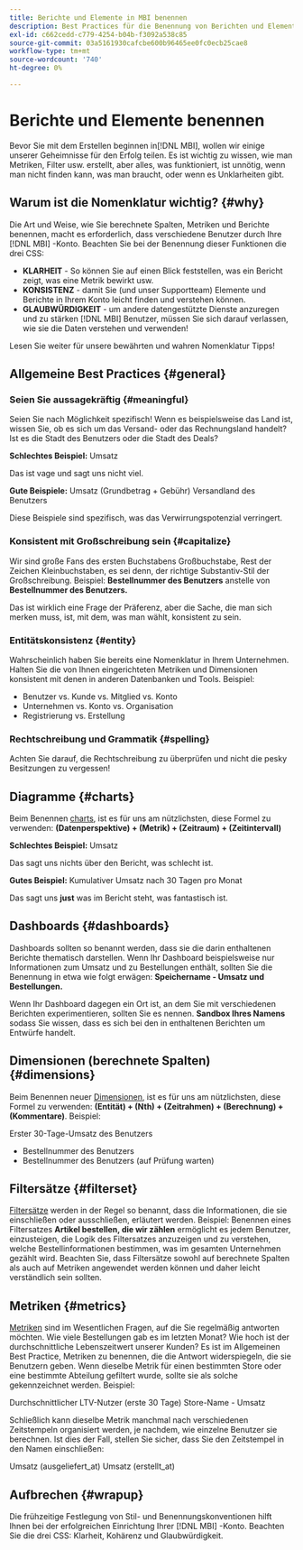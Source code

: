 ```yaml
---
title: Berichte und Elemente in MBI benennen
description: Best Practices für die Benennung von Berichten und Elementen in [!DNL MBI].
exl-id: c662cedd-c779-4254-b04b-f3092a538c85
source-git-commit: 03a5161930cafcbe600b96465ee0fc0ecb25cae8
workflow-type: tm+mt
source-wordcount: '740'
ht-degree: 0%

---
```


# Berichte und Elemente benennen

Bevor Sie mit dem Erstellen beginnen in[!DNL MBI], wollen wir einige unserer Geheimnisse für den Erfolg teilen. Es ist wichtig zu wissen, wie man Metriken, Filter usw. erstellt, aber alles, was funktioniert, ist unnötig, wenn man nicht finden kann, was man braucht, oder wenn es Unklarheiten gibt.

## Warum ist die Nomenklatur wichtig? {#why}

Die Art und Weise, wie Sie berechnete Spalten, Metriken und Berichte benennen, macht es erforderlich, dass verschiedene Benutzer durch Ihre [!DNL MBI] -Konto. Beachten Sie bei der Benennung dieser Funktionen die drei CSS:

* **KLARHEIT** - So können Sie auf einen Blick feststellen, was ein Bericht zeigt, was eine Metrik bewirkt usw.
* **KONSISTENZ** - damit Sie (und unser Supportteam) Elemente und Berichte in Ihrem Konto leicht finden und verstehen können.
* **GLAUBWÜRDIGKEIT** - um andere datengestützte Dienste anzuregen und zu stärken [!DNL MBI] Benutzer, müssen Sie sich darauf verlassen, wie sie die Daten verstehen und verwenden!

Lesen Sie weiter für unsere bewährten und wahren Nomenklatur Tipps!

## Allgemeine Best Practices {#general}

### Seien Sie aussagekräftig {#meaningful}

Seien Sie nach Möglichkeit spezifisch! Wenn es beispielsweise das Land ist, wissen Sie, ob es sich um das Versand- oder das Rechnungsland handelt? Ist es die Stadt des Benutzers oder die Stadt des Deals?

**Schlechtes Beispiel:**
Umsatz

Das ist vage und sagt uns nicht viel.

**Gute Beispiele:**
Umsatz (Grundbetrag + Gebühr) Versandland des Benutzers

Diese Beispiele sind spezifisch, was das Verwirrungspotenzial verringert.

### Konsistent mit Großschreibung sein {#capitalize}

Wir sind große Fans des ersten Buchstabens Großbuchstabe, Rest der Zeichen Kleinbuchstaben, es sei denn, der richtige Substantiv-Stil der Großschreibung. Beispiel: **Bestellnummer des Benutzers** anstelle von **Bestellnummer des Benutzers.**

Das ist wirklich eine Frage der Präferenz, aber die Sache, die man sich merken muss, ist, mit dem, was man wählt, konsistent zu sein.

### Entitätskonsistenz {#entity}

Wahrscheinlich haben Sie bereits eine Nomenklatur in Ihrem Unternehmen. Halten Sie die von Ihnen eingerichteten Metriken und Dimensionen konsistent mit denen in anderen Datenbanken und Tools. Beispiel:

* Benutzer vs. Kunde vs. Mitglied vs. Konto
* Unternehmen vs. Konto vs. Organisation
* Registrierung vs. Erstellung

### Rechtschreibung und Grammatik {#spelling}

Achten Sie darauf, die Rechtschreibung zu überprüfen und nicht die pesky Besitzungen zu vergessen!

## Diagramme {#charts}

Beim Benennen [charts](../tutorials/using-visual-report-builder.md), ist es für uns am nützlichsten, diese Formel zu verwenden: **(Datenperspektive) + (Metrik) + (Zeitraum) + (Zeitintervall)**

**Schlechtes Beispiel:**
Umsatz

Das sagt uns nichts über den Bericht, was schlecht ist.

**Gutes Beispiel:**
Kumulativer Umsatz nach 30 Tagen pro Monat

Das sagt uns **just** was im Bericht steht, was fantastisch ist.

## Dashboards {#dashboards}

Dashboards sollten so benannt werden, dass sie die darin enthaltenen Berichte thematisch darstellen. Wenn Ihr Dashboard beispielsweise nur Informationen zum Umsatz und zu Bestellungen enthält, sollten Sie die Benennung in etwa wie folgt erwägen: **Speichername - Umsatz und Bestellungen.**

Wenn Ihr Dashboard dagegen ein Ort ist, an dem Sie mit verschiedenen Berichten experimentieren, sollten Sie es nennen. **Sandbox Ihres Namens** sodass Sie wissen, dass es sich bei den in enthaltenen Berichten um Entwürfe handelt.

## Dimensionen (berechnete Spalten) {#dimensions}

Beim Benennen neuer [Dimensionen](../data-analyst/data-warehouse-mgr/creating-calculated-columns.md), ist es für uns am nützlichsten, diese Formel zu verwenden: **(Entität) + (Nth) + (Zeitrahmen) + (Berechnung) + (Kommentare)**. Beispiel:

Erster 30-Tage-Umsatz des Benutzers
* Bestellnummer des Benutzers
* Bestellnummer des Benutzers (auf Prüfung warten)

## Filtersätze {#filterset}

[Filtersätze](../data-user/reports/ess-manage-data-filters.md) werden in der Regel so benannt, dass die Informationen, die sie einschließen oder ausschließen, erläutert werden. Beispiel: Benennen eines Filtersatzes **Artikel bestellen, die wir zählen** ermöglicht es jedem Benutzer, einzusteigen, die Logik des Filtersatzes anzuzeigen und zu verstehen, welche Bestellinformationen bestimmen, was im gesamten Unternehmen gezählt wird. Beachten Sie, dass Filtersätze sowohl auf berechnete Spalten als auch auf Metriken angewendet werden können und daher leicht verständlich sein sollten.

## Metriken {#metrics}

[Metriken](../data-user/reports/ess-manage-data-metrics.md) sind im Wesentlichen Fragen, auf die Sie regelmäßig antworten möchten. Wie viele Bestellungen gab es im letzten Monat? Wie hoch ist der durchschnittliche Lebenszeitwert unserer Kunden? Es ist im Allgemeinen Best Practice, Metriken zu benennen, die die Antwort widerspiegeln, die sie Benutzern geben. Wenn dieselbe Metrik für einen bestimmten Store oder eine bestimmte Abteilung gefiltert wurde, sollte sie als solche gekennzeichnet werden. Beispiel:

Durchschnittlicher LTV-Nutzer (erste 30 Tage) Store-Name - Umsatz

Schließlich kann dieselbe Metrik manchmal nach verschiedenen Zeitstempeln organisiert werden, je nachdem, wie einzelne Benutzer sie berechnen. Ist dies der Fall, stellen Sie sicher, dass Sie den Zeitstempel in den Namen einschließen:

Umsatz (ausgeliefert\_at) Umsatz (erstellt\_at)

## Aufbrechen {#wrapup}

Die frühzeitige Festlegung von Stil- und Benennungskonventionen hilft Ihnen bei der erfolgreichen Einrichtung Ihrer [!DNL MBI] -Konto. Beachten Sie die drei CSS: Klarheit, Kohärenz und Glaubwürdigkeit.
